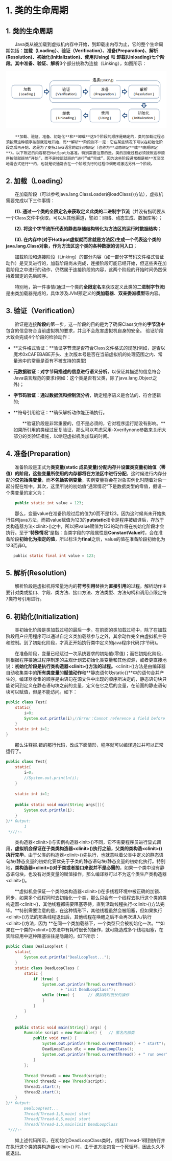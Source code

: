 # 1. 类的生命周期

## 1. 类的生命周期

　　Java类从被加载到虚拟机内存中开始，到卸载出内存为止，它的整个生命周期包括：**加载（Loading）、验证（Verification）、准备\(Preparation\)、解析\(Resolution\)、初始化\(Initialization\)、使用\(Using\)** 和 **卸载\(Unloading\)**七个阶段。其中**准备、验证、解析**3个部分统称为连接（Linking），如图所示：

![&#x751F;&#x547D;&#x5468;&#x671F;](../../.gitbook/assets/image%20%2884%29.png)

        **加载、验证、准备、初始化**和**卸载**这5个阶段的顺序是确定的，类的加载过程必须按照这种顺序按部就班地开始，而**解析**阶段则不一定：它在某些情况下可以在初始化阶段之后再开始，这是为了支持Java语言的运行时绑定（也称为**动态绑定**或**晚期绑定**）。以下陈述的内容都已HotSpot为基准。特别需要注意的是，类的加载过程必须按照这种顺序按部就班地“开始”，而不是按部就班的“进行”或“完成”，因为这些阶段通常都是相**互交叉地混合式进行**的，也就是说通常会在一个阶段执行的过程中调用或激活另外一个阶段。

## 2. 加载（Loading）

　　在加载阶段（可以参考java.lang.ClassLoader的loadClass\(\)方法），虚拟机需要完成以下三件事情：

　　**\(1\). 通过一个类的全限定名来获取定义此类的二进制字节流**（并没有指明要从一个Class文件中获取，可以从其他渠道，譬如：网络、动态生成、数据库等）；

　　**\(2\). 将这个字节流所代表的静态存储结构转化为方法区的运行时数据结构**；

　　**\(3\). 在内存中\(对于HotSpot虚拟就而言就是方法区\)生成一个代表这个类的java.lang.Class对象，作为方法区这个类的各种数据的访问入口**；

　　加载阶段和连接阶段（Linking）的部分内容（如一部分字节码文件格式验证动作）是交叉进行的，加载阶段尚未完成，连接阶段可能已经开始，但这些夹在加载阶段之中进行的动作，仍然属于连接阶段的内容，这两个阶段的开始时间仍然保持着固定的先后顺序。

　　特别地，第一件事情\(通过一个类的**全限定名**来获取定义此类的**二进制字节流**\)是由类加载器完成的，具体涉及JVM预定义的**类加载器**、**双亲委派模型**等内容。

## 3. 验证（Verification）

　　验证是连接**阶段**的第一步，这一阶段的目的是为了确保Class文件的**字节流中**包含的信息符合当前虚拟机的要求，并且不会危害虚拟机自身的安全。 验证阶段大致会完成4个阶段的检验动作：

* **文件格式验证：**验证字节流是否符合Class文件格式的规范\(例如，是否以魔术0xCAFEBABE开头、主次版本号是否在当前虚拟机的处理范围之内、常量池中的常量是否有不被支持的类型\)
* **元数据验证：**对字节码描述的信息进行**语义分析**，以保证其描述的信息符合Java语言规范的要求\(例如：这个类是否有父类，除了java.lang.Object之外\)；
* **字节码验证：**通过**数据流和控制流分析**，确定程序语义是合法的、符合逻辑的;
* **符号引用验证：**确保解析动作能正确执行。

  　　**验证阶段是非常重要的，但不是必须的，它对程序运行期没有影响。**如果所引用的类经过反复验证，那么可以考虑采用-Xverifynone参数来关闭大部分的类验证措施，以缩短虚拟机类加载的时间。

## 4. 准备\(Preparation\)

　　准备阶段是正式为**类变量\(static 成员变量\)**分配**内存**并**设置类变量初始值（零值）**的阶段，这些变量所使用的**内存都将在方法区中进行分配**。这时候进行内存分配的**仅包括类变量**，而**不包括实例变量**，实例变量将会在对象实例化时随着对象一起分配在堆中。其次，这里所说的初始值“通常情况”下是数据类型的零值，假设一个类变量的定义为：

```java
    public static int value = 123;
```

　　那么，变量value在准备阶段过后的值为0而不是123。因为这时候尚未开始执行任何java方法，而把value赋值为123的**putstatic**指令是程序被编译后，存放于类构造器方法&lt;clinit&gt;\(\)之中，所以把value赋值为123的动作将在初始化阶段才会执行。至于“**特殊情况**”是指：当类字段的字段属性是**ConstantValue**时，会在准备阶段**初始化为指定的值**，所以标注为**final**之后，value的值在准备阶段初始化为123而非0。

```java
　　public static final int value = 123;
```

## 5. 解析\(Resolution\)

　　解析阶段是虚拟机将常量池内的**符号引用**替换为**直接引用**的过程。解析动作主要针对类或接口、字段、类方法、接口方法、方法类型、方法句柄和调用点限定符7类符号引用进行。

## 6. 初始化\(Initialization\)

　　类初始化阶段是类加载过程的最后一步。在前面的类加载过程中，除了在加载阶段用户应用程序可以通过自定义类加载器参与之外，其余动作完全由虚拟机主导和控制。到了初始化阶段，才真正开始执行类中定义的java程序代码\(字节码\)。

　　在准备阶段，变量已经赋过一次系统要求的初始值\(零值\)；而在初始化阶段，则根据程序猿通过程序制定的主观计划去初始化类变量和其他资源，或者更直接地说：**初始化阶段是执行类构造器&lt;clinit&gt;\(\)方法的过程。**&lt;clinit&gt;\(\)方法是由编译器自动收集类中的**所有类变量**的**赋值动作**和**静态语句块static{}**中的语句合并产生的，编译器收集的顺序是由语句在源文件中出现的顺序所决定的，静态语句块只能访问到定义在静态语句块之前的变量，定义在它之后的变量，在前面的静态语句块可以赋值，但是不能访问。如下：

```java
public class Test{
    static{
        i=0;
        System.out.println(i);//Error：Cannot reference a field before it is defined（非法向前应用）
    }
    static int i=1;
}
```

　　那么注释报.错的那行代码，改成下面情形，程序就可以编译通过并可以正常运行了。

```java
public class Test{
    static{
        i=0;
        //System.out.println(i);
    }

    static int i=1;

    public static void main(String args[]){
        System.out.println(i);
    }
}/* Output: 
        1
 *///:~
```

　　类构造器&lt;clinit&gt;\(\)与实例构造器&lt;init&gt;\(\)不同，它不需要程序员进行显式调用，**虚拟机会保证在子类类构造器&lt;clinit&gt;\(\)执行之前，父类的类构造&lt;clinit&gt;\(\)执行完毕**。由于父类的构造器&lt;clinit&gt;\(\)先执行，也就意味着父类中定义的静态语句块/静态变量的初始化要优先于子类的静态语句块/静态变量的初始化执行。特别地，**类构造器&lt;clinit&gt;\(\)对于类或者接口来说并不是必需的**，如果一个类中没有静态语句块，也没有对类变量的赋值操作，那么编译器可以不为这个类生产类构造器&lt;clinit&gt;\(\)。

　　**虚拟机会保证一个类的类构造器&lt;clinit&gt;\(\)在多线程环境中被正确的加锁、同步，如果多个线程同时去初始化一个类，那么只会有一个线程去执行这个类的类构造器&lt;clinit&gt;\(\)，其他线程都需要阻塞等待，直到活动线程执行&lt;clinit&gt;\(\)方法完毕。**特别需要注意的是，在这种情形下，其他线程虽然会被阻塞，但如果执行&lt;clinit&gt;\(\)方法的那条线程退出后，其他线程在唤醒之后不会再次进入/执行&lt;clinit&gt;\(\)方法，因为 **在同一个类加载器下，一个类型只会被初始化一次。**如果在一个类的&lt;clinit&gt;\(\)方法中有耗时很长的操作，就可能造成多个线程阻塞，在实际应用中这种阻塞往往是隐藏的，如下所示：

```java
public class DealLoopTest {
    static{
        System.out.println("DealLoopTest...");
    }
    static class DeadLoopClass {
        static {
            if (true) {
                System.out.println(Thread.currentThread()
                        + "init DeadLoopClass");
                while (true) {      // 模拟耗时很长的操作
                }
            }
        }
    }

    public static void main(String[] args) {
        Runnable script = new Runnable() {   // 匿名内部类
            public void run() {
                System.out.println(Thread.currentThread() + " start");
                DeadLoopClass dlc = new DeadLoopClass();
                System.out.println(Thread.currentThread() + " run over");
            }
        };

        Thread thread1 = new Thread(script);
        Thread thread2 = new Thread(script);
        thread1.start();
        thread2.start();
    }
}/* Output: 
        DealLoopTest...
        Thread[Thread-1,5,main] start
        Thread[Thread-0,5,main] start
        Thread[Thread-1,5,main]init DeadLoopClass
 *///:~
```

　　如上述代码所示，在初始化DeadLoopClass类时，线程Thread-1得到执行并在执行这个类的类构造器&lt;clinit&gt;\(\) 时，由于该方法包含一个死循环，因此久久不能退出。

